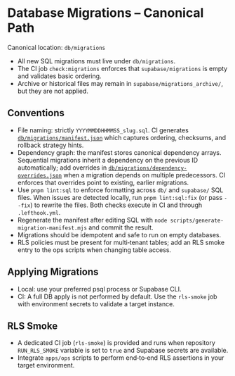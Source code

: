 # Database Migrations – Canonical Path

Canonical location: `db/migrations`

- All new SQL migrations must live under `db/migrations`.
- The CI job `check:migrations` enforces that `supabase/migrations` is empty and validates basic ordering.
- Archive or historical files may remain in `supabase/migrations_archive/`, but they are not applied.

## Conventions

- File naming: strictly `YYYYMMDDHHMMSS_slug.sql`. CI generates [`db/migrations/manifest.json`](../../db/migrations/manifest.json) which captures ordering, checksums, and rollback strategy hints.
- Dependency graph: the manifest stores canonical dependency arrays. Sequential migrations inherit a dependency on the previous ID automatically; add overrides in [`db/migrations/dependency-overrides.json`](../../db/migrations/dependency-overrides.json) when a migration depends on multiple predecessors. CI enforces that overrides point to existing, earlier migrations.
- Use `pnpm lint:sql` to enforce formatting across `db/` and `supabase/` SQL files. When issues are detected locally, run `pnpm lint:sql:fix` (or pass `--fix`) to rewrite the files. Both checks execute in CI and through `.lefthook.yml`.
- Regenerate the manifest after editing SQL with `node scripts/generate-migration-manifest.mjs` and commit the result.
- Migrations should be idempotent and safe to run on empty databases.
- RLS policies must be present for multi‑tenant tables; add an RLS smoke entry to the ops scripts when changing table access.

## Applying Migrations

- Local: use your preferred psql process or Supabase CLI.
- CI: A full DB apply is not performed by default. Use the `rls-smoke` job with environment secrets to validate a target instance.

## RLS Smoke

- A dedicated CI job (`rls-smoke`) is provided and runs when repository `RUN_RLS_SMOKE` variable is set to `true` and Supabase secrets are available.
- Integrate `apps/ops` scripts to perform end‑to‑end RLS assertions in your target environment.
